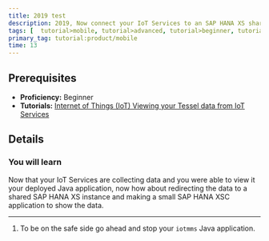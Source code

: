 ```yaml
---
title: 2019 test
description: 2019, Now connect your IoT Services to an SAP HANA XS shared instance and show the data using SAP HANA XS
tags: [  tutorial>mobile, tutorial>advanced, tutorial>beginner, tutorial>license ]
primary_tag: tutorial:product/mobile
time: 13
---
```


## Prerequisites  
 - **Proficiency:** Beginner
 - **Tutorials:** [Internet of Things (IoT) Viewing your Tessel data from IoT Services](http://go.sap.com/developer/tutorials/iot-part9-hcp-services-viewdata.html)

## Details
### You will learn  
Now that your IoT Services are collecting data and you were able to view it your deployed Java application, now how about redirecting the data to a shared SAP HANA XS instance and making a small SAP HANA XSC application to show the data.  



---

1. To be on the safe side go ahead and stop your `iotmms` Java application.
